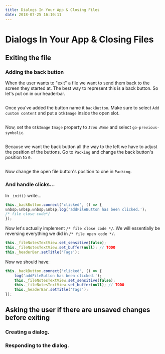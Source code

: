 ```yaml
---
title: Dialogs In Your App & Closing Files
date: 2018-07-25 16:10:11
---
```

# Dialogs In Your App & Closing Files

## Exiting the file

### Adding the back button

When the user wants to "exit" a file we want to send them back to the screen they started at. The best way to represent this is a back button. So let's put on in our headerbar.

<img :src="$withBase('/assets/img/back-button-1.png')" />

Once you've added the button name it `backButton`. Make sure to select `Add custom content` and put a `GtkImage` inside the open slot.

<img :src="$withBase('/assets/img/back-button-3.png')" />

Now, set the `GtkImage` `Image` property to *`Icon Name`* and select `go-previous-symbolic`.

<img :src="$withBase('/assets/img/back-button-4.png')" />

Because we want the back button all the way to the left we have to adjust the position of the buttons. Go to `Packing` and change the back button's position to `0`.

<img :src="$withBase('/assets/img/back-button-5.png')" />

Now change the open file button's position to one in `Packing`.

### And handle clicks...

In `_init()` write...

```js
this._backButton.connect('clicked', () => {
&nbsp;&nbsp;&nbsp;&nbsp;log('addFileButton has been clicked.');
/* file close code*/
});

```

Now let's actually implement `/* file close code */`. We will essentially be reversing everything we did in `/* file open code */`.

```js
this._fileNotesTextView.set_sensitive(false);
this._fileNotesTextView.set_buffer(null); // TODO 
this._headerBar.setTitle('Tags');
```

Now we should have:

```js
this._backButton.connect('clicked', () => {
    log('addFileButton has been clicked.');
    this._fileNotesTextView.set_sensitive(false);
    this._fileNotesTextView.set_buffer(null); // TODO 
    this._headerBar.setTitle('Tags');
});
```

## Asking the user if there are unsaved changes before exiting

### Creating a dialog.
### Responding to the dialog.



